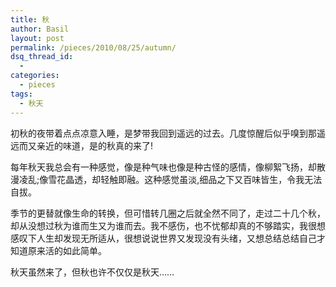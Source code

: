 ```yaml
---
title: 秋
author: Basil
layout: post
permalink: /pieces/2010/08/25/autumn/
dsq_thread_id:
  - 
categories:
  - pieces
tags:
  - 秋天
---
```

初秋的夜带着点点凉意入睡，是梦带我回到遥远的过去。几度惊醒后似乎嗅到那遥远而又亲近的味道，是的秋真的来了!

每年秋天我总会有一种感觉，像是种气味也像是种古怪的感情，像柳絮飞扬，却散漫凌乱;像雪花晶透，却轻触即融。这种感觉虽淡,细品之下又百味皆生，令我无法自拔。

季节的更替就像生命的转换，但可惜转几圈之后就全然不同了，走过二十几个秋，却从没想过秋为谁而生又为谁而去。我不感伤，也不忧郁却真的不够踏实，我很想感叹下人生却发现无所适从，很想说说世界又发现没有头绪，又想总结总结自己才知道原来活的如此简单。

秋天虽然来了，但秋也许不仅仅是秋天&#8230;&#8230;